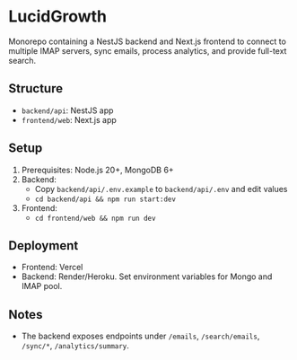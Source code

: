 LucidGrowth
===========

Monorepo containing a NestJS backend and Next.js frontend to connect to multiple IMAP servers, sync emails, process analytics, and provide full-text search.

Structure
---------
- `backend/api`: NestJS app
- `frontend/web`: Next.js app

Setup
-----
1. Prerequisites: Node.js 20+, MongoDB 6+
2. Backend:
   - Copy `backend/api/.env.example` to `backend/api/.env` and edit values
   - `cd backend/api && npm run start:dev`
3. Frontend:
   - `cd frontend/web && npm run dev`

Deployment
----------
- Frontend: Vercel
- Backend: Render/Heroku. Set environment variables for Mongo and IMAP pool.

Notes
-----
- The backend exposes endpoints under `/emails`, `/search/emails`, `/sync/*`, `/analytics/summary`.

